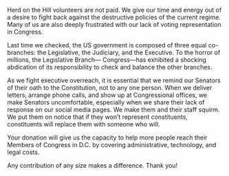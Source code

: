 Herd on the Hill volunteers are not paid. We give our time and energy out of a desire to fight back against the destructive policies of the current regime. Many of us are also deeply frustrated with our lack of voting representation in Congress.

Last time we checked, the US government is composed of three equal co-branches: the Legislative, the Judiciary, and the Executive. To the horror of millions, the Legislative Branch— Congress—has exhibited a shocking abdication of its responsibility to check and balance the other branches. 

As we fight executive overreach, it is essential that we remind our Senators of their oath to the Constitution, not to any one person. When we deliver letters, arrange phone calls, and show up at Congressional offices, we make Senators uncomfortable, especially when we share their lack of response on our social media pages. We make them and their staff squirm. We put them on notice that if they won’t represent constituents, constituents will replace them with someone who will. 

Your donation will give us the capacity to help more people reach their Members of Congress in D.C. by covering administrative, technology, and legal costs.

Any contribution of any size makes a difference. Thank you!